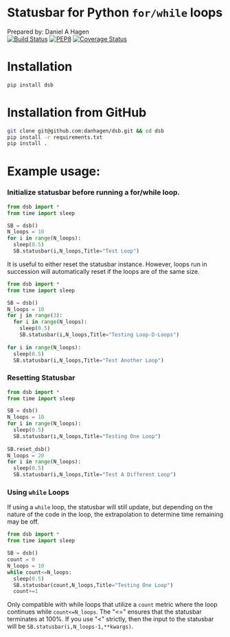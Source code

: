 # Statusbar for Python `for/while` loops
Prepared by: Daniel A Hagen  
[![Build Status](https://travis-ci.org/bc/ftpsconnector.svg?branch=master)](https://travis-ci.org/bc/ftpsconnector)
[![PEP8](https://img.shields.io/badge/code%20style-pep8-orange.svg)](https://www.python.org/dev/peps/pep-0008/)
[![Coverage Status](https://coveralls.io/repos/github/bc/ftpsconnector/badge.svg)](https://coveralls.io/github/bc/ftpsconnector)
# Installation
```py
pip install dsb
```

# Installation from GitHub
```bash
git clone git@github.com:danhagen/dsb.git && cd dsb
pip install -r requirements.txt
pip install .
```

# Example usage:

### Initialize statusbar before running a for/while loop.
```py
from dsb import *
from time import sleep

SB = dsb()
N_loops = 10
for i in range(N_loops):
  sleep(0.5)
  SB.statusbar(i,N_loops,Title="Test Loop")
```
It is useful to either reset the statusbar instance. However, loops run in succession will automatically reset if the loops are of the same size.

```py
from dsb import *
from time import sleep

SB = dsb()
N_loops = 10
for j in range(3):
  for i in range(N_loops):
    sleep(0.5)
    SB.statusbar(i,N_loops,Title="Testing Loop-D-Loops")
    
for i in range(N_loops):
  sleep(0.5)
  SB.statusbar(i,N_loops,Title="Test Another Loop")
```

### Resetting Statusbar
```py
from dsb import *
from time import sleep

SB = dsb()
N_loops = 10
for i in range(N_loops):
  sleep(0.5)
  SB.statusbar(i,N_loops,Title="Testing One Loop")
    
SB.reset_dsb()
N_loops = 20
for i in range(N_loops):
  sleep(0.5)
  SB.statusbar(i,N_loops,Title="Test A Different Loop")
```

### Using `while` Loops

If using a `while` loop, the statusbar will still update, but depending on the nature of the code in the loop, the extrapolation to determine time remaining may be off. 

```py
from dsb import *
from time import sleep

SB = dsb()
count = 0
N_loops = 10
while count<=N_loops:
  sleep(0.5)
  SB.statusbar(count,N_loops,Title="Testing One Loop")
  count+=1
```

Only compatible with while loops that utilize a `count` metric where the loop continues while `count<=N_loops`. The "<=" ensures that the statusbar terminates at 100%. If you use "<" strictly, then the input to the statusbar will be `SB.statusbar(i,N_loops-1,**kwargs)`.
